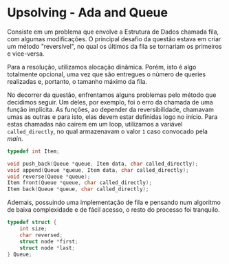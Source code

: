 # Upsolving - Ada and Queue

Consiste em um problema que envolve a Estrutura de Dados chamada fila, com algumas modificações. O principal desafio da questão estava em criar um método "reversível", no qual os últimos da fila se tornariam os primeiros e vice-versa. 

Para a resolução, utilizamos alocação dinâmica. Porém, isto é algo totalmente opcional, uma vez que são entregues o número de queries realizadas e, portanto, o tamanho máximo da fila.

No decorrer da questão, enfrentamos alguns problemas pelo método que decidimos seguir. Um deles, por exemplo, foi o erro da chamada de uma função implícita. As funções, ao depender da reversibilidade, chamavam umas as outras e para isto, elas devem estar definidas logo no início. Para estas chamadas não cairem em um loop, utilizamos a variável `called_directly`, no qual armazenavam o valor `1` caso convocado pela *main*.

```c
typedef int Item;

void push_back(Queue *queue, Item data, char called_directly);
void append(Queue *queue, Item data, char called_directly);
void reverse(Queue *queue);
Item front(Queue *queue, char called_directly);
Item back(Queue *queue, char called_directly);
```

Ademais, possuindo uma implementação de fila e pensando num algoritmo de baixa complexidade e de fácil acesso, o resto do processo foi tranquilo.

```c
typedef struct {
    int size;
    char reversed;
    struct node *first;
    struct node *last;
} Queue;
```